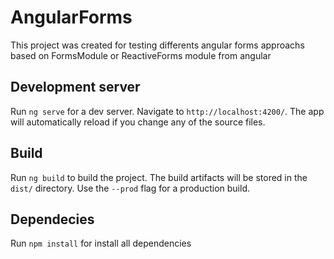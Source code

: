 # AngularForms

This project was created for testing differents angular forms approachs based on FormsModule or ReactiveForms module from angular

## Development server

Run `ng serve` for a dev server. Navigate to `http://localhost:4200/`. The app will automatically reload if you change any of the source files.

## Build

Run `ng build` to build the project. The build artifacts will be stored in the `dist/` directory. Use the `--prod` flag for a production build.

## Dependecies

Run `npm install` for install all dependencies
